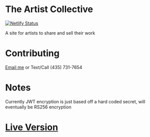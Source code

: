 # The Artist Collective

[![Netlify Status](https://api.netlify.com/api/v1/badges/15840387-508a-46db-b5dd-ec0adc517fef/deploy-status)](https://app.netlify.com/sites/artist-collective/deploys)

A site for artists to share and sell their work

# Contributing

[Email me](mailto:alexwaldmann2004@gmail.com) or Text/Call (435) 731-7654

# Notes

Currently JWT encryption is just based off a hard coded secret, will eventually be RS256 encryption

# [Live Version](https://artistcollective.store/)
